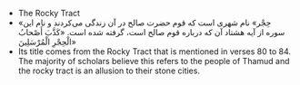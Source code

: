 - The Rocky Tract
- «حِجْر» نام شهرى است كه قوم حضرت صالح در آن زندگى مى‌كردند و نام اين سوره از آيه هشتاد آن كه درباره قوم صالح است، گرفته شده است. «كَذَّبَ أَصْحابُ الْحِجْرِ الْمُرْسَلِينَ»
- Its title comes from the Rocky Tract that is mentioned in verses 80 to 84.  The majority of scholars believe this refers to the people of Thamud and the rocky tract is an allusion to their stone cities.
